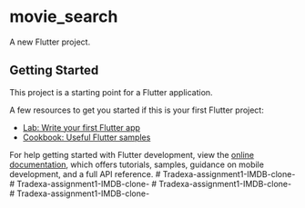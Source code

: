 # movie_search

A new Flutter project.

## Getting Started

This project is a starting point for a Flutter application.

A few resources to get you started if this is your first Flutter project:

- [Lab: Write your first Flutter app](https://docs.flutter.dev/get-started/codelab)
- [Cookbook: Useful Flutter samples](https://docs.flutter.dev/cookbook)

For help getting started with Flutter development, view the
[online documentation](https://docs.flutter.dev/), which offers tutorials,
samples, guidance on mobile development, and a full API reference.
#   T r a d e x a - a s s i g n m e n t 1 - I M D B - c l o n e -  
 #   T r a d e x a - a s s i g n m e n t 1 - I M D B - c l o n e -  
 #   T r a d e x a - a s s i g n m e n t 1 - I M D B - c l o n e -  
 #   T r a d e x a - a s s i g n m e n t 1 - I M D B - c l o n e -  
 